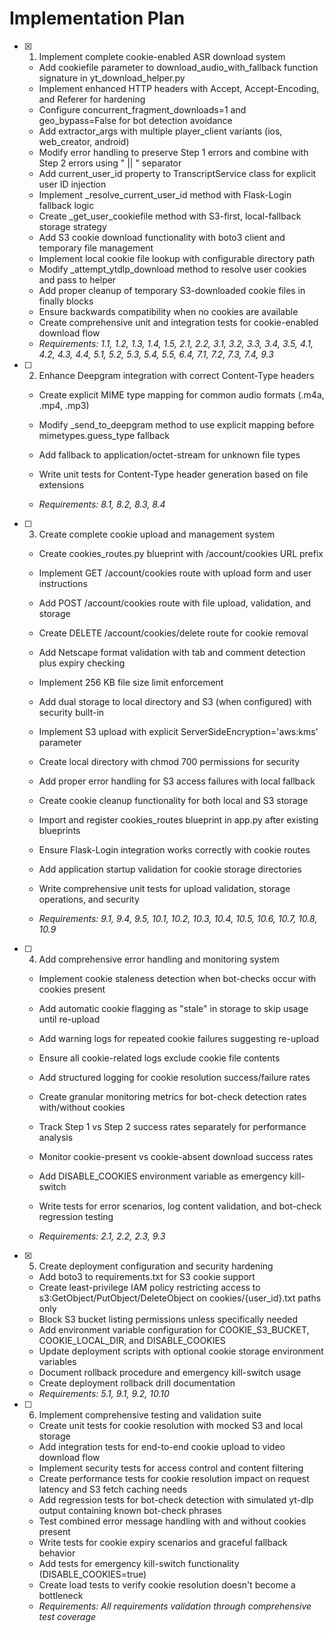 # Implementation Plan

- [x] 1. Implement complete cookie-enabled ASR download system


  - Add cookiefile parameter to download_audio_with_fallback function signature in yt_download_helper.py
  - Implement enhanced HTTP headers with Accept, Accept-Encoding, and Referer for hardening
  - Configure concurrent_fragment_downloads=1 and geo_bypass=False for bot detection avoidance
  - Add extractor_args with multiple player_client variants (ios, web_creator, android)
  - Modify error handling to preserve Step 1 errors and combine with Step 2 errors using " || " separator
  - Add current_user_id property to TranscriptService class for explicit user ID injection
  - Implement _resolve_current_user_id method with Flask-Login fallback logic
  - Create _get_user_cookiefile method with S3-first, local-fallback storage strategy
  - Add S3 cookie download functionality with boto3 client and temporary file management
  - Implement local cookie file lookup with configurable directory path
  - Modify _attempt_ytdlp_download method to resolve user cookies and pass to helper
  - Add proper cleanup of temporary S3-downloaded cookie files in finally blocks
  - Ensure backwards compatibility when no cookies are available
  - Create comprehensive unit and integration tests for cookie-enabled download flow
  - _Requirements: 1.1, 1.2, 1.3, 1.4, 1.5, 2.1, 2.2, 3.1, 3.2, 3.3, 3.4, 3.5, 4.1, 4.2, 4.3, 4.4, 5.1, 5.2, 5.3, 5.4, 5.5, 6.4, 7.1, 7.2, 7.3, 7.4, 9.3_



- [ ] 2. Enhance Deepgram integration with correct Content-Type headers
  - Create explicit MIME type mapping for common audio formats (.m4a, .mp4, .mp3)
  - Modify _send_to_deepgram method to use explicit mapping before mimetypes.guess_type fallback
  - Add fallback to application/octet-stream for unknown file types


  - Write unit tests for Content-Type header generation based on file extensions
  - _Requirements: 8.1, 8.2, 8.3, 8.4_

- [ ] 3. Create complete cookie upload and management system
  - Create cookies_routes.py blueprint with /account/cookies URL prefix
  - Implement GET /account/cookies route with upload form and user instructions
  - Add POST /account/cookies route with file upload, validation, and storage
  - Create DELETE /account/cookies/delete route for cookie removal
  - Add Netscape format validation with tab and comment detection plus expiry checking
  - Implement 256 KB file size limit enforcement
  - Add dual storage to local directory and S3 (when configured) with security built-in
  - Implement S3 upload with explicit ServerSideEncryption='aws:kms' parameter
  - Create local directory with chmod 700 permissions for security
  - Add proper error handling for S3 access failures with local fallback
  - Create cookie cleanup functionality for both local and S3 storage
  - Import and register cookies_routes blueprint in app.py after existing blueprints


  - Ensure Flask-Login integration works correctly with cookie routes
  - Add application startup validation for cookie storage directories
  - Write comprehensive unit tests for upload validation, storage operations, and security
  - _Requirements: 9.1, 9.4, 9.5, 10.1, 10.2, 10.3, 10.4, 10.5, 10.6, 10.7, 10.8, 10.9_

- [ ] 4. Add comprehensive error handling and monitoring system
  - Implement cookie staleness detection when bot-checks occur with cookies present
  - Add automatic cookie flagging as "stale" in storage to skip usage until re-upload
  - Add warning logs for repeated cookie failures suggesting re-upload
  - Ensure all cookie-related logs exclude cookie file contents
  - Add structured logging for cookie resolution success/failure rates

  - Create granular monitoring metrics for bot-check detection rates with/without cookies
  - Track Step 1 vs Step 2 success rates separately for performance analysis
  - Monitor cookie-present vs cookie-absent download success rates
  - Add DISABLE_COOKIES environment variable as emergency kill-switch
  - Write tests for error scenarios, log content validation, and bot-check regression testing
  - _Requirements: 2.1, 2.2, 2.3, 9.3_

- [x] 5. Create deployment configuration and security hardening




  - Add boto3 to requirements.txt for S3 cookie support
  - Create least-privilege IAM policy restricting access to s3:GetObject/PutObject/DeleteObject on cookies/{user_id}.txt paths only
  - Block S3 bucket listing permissions unless specifically needed
  - Add environment variable configuration for COOKIE_S3_BUCKET, COOKIE_LOCAL_DIR, and DISABLE_COOKIES
  - Update deployment scripts with optional cookie storage environment variables
  - Document rollback procedure and emergency kill-switch usage
  - Create deployment rollback drill documentation
  - _Requirements: 5.1, 9.1, 9.2, 10.10_

- [ ] 6. Implement comprehensive testing and validation suite



  - Create unit tests for cookie resolution with mocked S3 and local storage
  - Add integration tests for end-to-end cookie upload to video download flow
  - Implement security tests for access control and content filtering
  - Create performance tests for cookie resolution impact on request latency and S3 fetch caching needs
  - Add regression tests for bot-check detection with simulated yt-dlp output containing known bot-check phrases
  - Test combined error message handling with and without cookies present
  - Write tests for cookie expiry scenarios and graceful fallback behavior
  - Add tests for emergency kill-switch functionality (DISABLE_COOKIES=true)
  - Create load tests to verify cookie resolution doesn't become a bottleneck
  - _Requirements: All requirements validation through comprehensive test coverage_